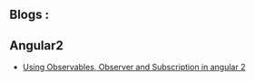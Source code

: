 ## Blogs :

Angular2
--------

* [Using Observables, Observer and Subscription in angular 2](https://github.com/iammethod/Observables-Observer-Subscription-Demo-in-Angular2)
